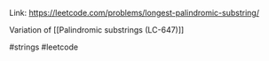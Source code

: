 Link: https://leetcode.com/problems/longest-palindromic-substring/

Variation of [[Palindromic substrings (LC-647)]] 

#strings #leetcode 